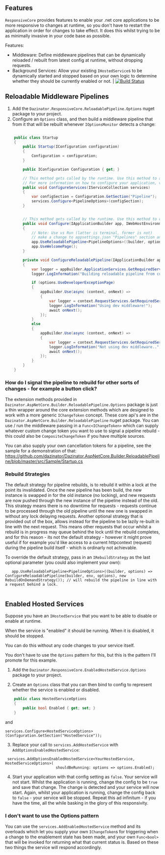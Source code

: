 ## Features

`ResponsiveCore` provides features to enable your .net core applications to be more responsive to changes at runtime, so you don't have to restart the application in order for changes to take effect. 
It does this whilst trying to be as minimally invasive in your code base as possible.

Features:

- Middleware: Define middleware pipelines that can be dynamically reloaded / rebuilt from latest config at runtime, without dropping requests.
- Background Services: Allow your existing `IHostedService`s to be dynamically started and stopped based on your own logic to determine whether they should be currently enabled or not.
|
[![Build Status](https://dev.azure.com/darrelltunnell/Public%20Projects/_apis/build/status/dazinator.Dazinator.AspNetCore.Builder.ReloadablePipeline?branchName=develop)](https://dev.azure.com/darrelltunnell/Public%20Projects/_build/latest?definitionId=13&branchName=develop)

## Reloadable Middleware Pipelines

1. Add the `Dazinator.ResponsiveCore.ReloadablePipeline.Options` nuget package to your project.
2. Configure an `Options` class, and then build a middleware pipeline that from it that will be rebuilt whenever `IOptionsMonitor` detects a change:
 
```csharp

    public class Startup
    {
        public Startup(IConfiguration configuration)
        {
            Configuration = configuration;
        }

        public IConfiguration Configuration { get; }

        // This method gets called by the runtime. Use this method to add services to the container.
        // For more information on how to configure your application, visit https://go.microsoft.com/fwlink/?LinkID=398940
        public void ConfigureServices(IServiceCollection services)
        {
            var configSection = Configuration.GetSection("Pipeline");
            services.Configure<PipelineOptions>(configSection);
        }


        // This method gets called by the runtime. Use this method to configure the HTTP request pipeline.
        public void Configure(IApplicationBuilder app, IWebHostEnvironment env)
        {
            // Note: Use vs Run (latter is terminal, former is not)
            // make a change to appsettings.json "Pipelines" section and watch log output in console on furture requests.
            app.UseReloadablePipeline<PipelineOptions>((builder, options) => ConfigureReloadablePipeline(builder, env, options));
            app.UseWelcomePage();
        }

        private void ConfigureReloadablePipeline(IApplicationBuilder appBuilder, IWebHostEnvironment environment, PipelineOptions options)
        {
            var logger = appBuilder.ApplicationServices.GetRequiredService<ILogger<Startup>>();
            logger.LogInformation("Building reloadable pipeline from current options!");

            if (options.UseDeveloperExceptionPage)
            {
                appBuilder.Use(async (context, onNext) =>
                {
                    var logger = context.RequestServices.GetRequiredService<ILogger<Startup>>();
                    logger.LogInformation("Using dev middleware!");
                    await onNext();
                });
            }
            else
            {
                appBuilder.Use(async (context, onNext) =>
                {
                    var logger = context.RequestServices.GetRequiredService<ILogger<Startup>>();
                    logger.LogInformation("Not using dev middleware..");
                    await onNext();
                });
            }
        }
    }


```

### How do I signal the pipeline to rebuild for other sorts of changes - for example a button click?

The extension methods provided in `Dazinator.AspNetCore.Builder.ReloadablePipeline.Options` package is just a thin wrapper around the core extension methods which are designed to work with a more generic `IChangeToken` concept.
These core api's are in the `Dazinator.AspNetCore.Builder.ReloadablePipeline` nuget package.
You can use / run the middleware passing in a `Func<IChangeToken>` which can supply whatever custom change token you want to use to signal a pipeline rebuild - this could also be `CompositeChangeToken` if you have multiple sources.

You can also supply your own cancellation tokens for a pipeline, see the sample for a demonstration of that: https://github.com/dazinator/Dazinator.AspNetCore.Builder.ReloadablePipeline/blob/master/src/Sample/Startup.cs

### Rebuild Strategies

The default strategy for pipeline rebuilds, is to rebuild it within a lock at the point its invalidated. 
Once the new pipeline has been build, the new instance is swapped in for the old instance (no locking), and new requests are now pushed through the new instance of the pipeline instead of the old.
This strategy means there is no downtime for requests - requests continue to be processed through the old pipeline until the new one is swapped in without any lock delaying requests.
Another optional strategy that is provided out of the box, allows instead for the pipeline to be lazily re-built in line with the next request. This means other requests that occur whilst a rebuild is in progress may queue behind the lock until the rebuild completes, and for this reason - its not the default strategy - however it might prove useful if for example you'd like access to a current httpcontext (request) during the pipeline build itself - which is ordinarly not achievable.

To override the default strategy, pass in an `IRebuildStrategy` as the last optional parameter (you could also implement your own):

```
   app.UseReloadablePipeline<PipelineOptions>((builder, options) => ConfigureReloadablePipeline(builder, env, options), new RebuildOnDemandStrategy()); // will rebuild the pipeline in line with a request behind a lock.


```

## Enabled Hosted Services

Suppose you have an `IHostedService` that you want to be able to disable or enable at runtime.

When the service is "enabled" it should be running. When it is disabled, it should be stopped.

You can do this without any code changes to your service itself.

You don't have to use the `Options` pattern for this, but this is the pattern I'll promote for this example.

1. Add the `Dazinator.ResponsiveCore.EnabledHostedService.Options` package to your project.

2. Create an `Options` class that you can then bind to config to represent whether the service is enabled or disabled.

```csharp
    public class HostedServiceOptions
    {
        public bool Enabled { get; set; }
    }
```

and

```
services.Configure<HostedServiceOptions>(Configuration.GetSection("HostedService"));
```

3. Replace your call to `services.AddHostedService` with  `AddOptionsEnabledHostedService`:

```
 services.AddOptionsEnabledHostedService<YourHostedService, HostedServiceOptions>(
                       shouldBeRunning: options => options.Enabled);

```

4. Start your application with that config setting as `false`. Your service will not start. Whilst the application is running, change the config to be `true` and save that change. The change is detected and your service will now start. Again, whilst your application is running, change the config back to `false` - your service will be stopped. Repeat this ad infinitum - if you have the time, all the while basking in the glory of this responsivity.

### I don't want to use the Options pattern

You can use the `services.AddEnabledHostedService` method and its overloads which let you supply your own `IChangeToken`s for triggering when a change to the enablement state has been made, and your own `Func<bool>` that will be invoked for returning what that current status is. 
Based on these two things the service will respond accordingly.
           


